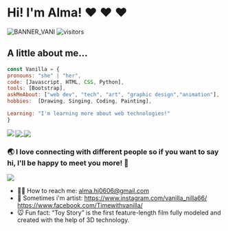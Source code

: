 # Hi! I'm Alma! ❤ ❤ ❤

![BANNER_VANI](https://user-images.githubusercontent.com/62974302/131444568-d0114ffa-8407-493a-8895-bda335aec62d.png)
![visitors](https://visitor-badge.glitch.me/badge?page_id=VanillaNilla.visitor-badge)
<!-- <img height="32" width="32" src="https://cdn.jsdelivr.net/npm/simple-icons@v5/icons/[ICON SLUG].svg" />
<img height="32" width="32" src="https://unpkg.com/simple-icons@v5/icons/[ICON SLUG].svg" /> -->
## A little about me...

  ```js
const Vanilla = {
  pronouns: "she" | "her",
  code: [Javascript, HTML, CSS, Python],
  tools: [Bootstrap],
  askMeAbout: ["web dev", "tech", "art", "graphic design","animation"],
  hobbies:  [Drawing, Singing, Coding, Painting],
  
  Learning: "I'm learning more about web technologies!"
}
```

<a href="https://github-profile-trophy.vercel.app">
  <img align="left" src="https://github-profile-trophy.vercel.app/?username=VanillaNilla&theme=dracula" />
</a>
<a href="https://github.com/anuraghazra/convoychat">
  <img align="center" src="https://github-readme-stats.vercel.app/api?username=VanillaNilla&show_icons=true&theme=tokyonight" />
</a>
<a href="https://github.com/anuraghazra/github-readme-stats">
  <img align="center" src="https://github-readme-stats.vercel.app/api/top-langs/?username=VanillaNilla&layout=compact" />
</a>



 ### 🌏 I love connecting with different people so if you want to say hi, I'll be happy to meet you more! 🧀

![](https://cdn.discordapp.com/attachments/862751877355798578/862760237131497522/BARRA.gif)
- 👋🏻 How to reach me: alma.hj0606@gmail.com
- 🎨 Sometimes i'm artist: 
              https://www.instagram.com/vanilla_nilla66/
              https://www.facebook.com/Timewithvanilla/
- 🐭 Fun fact: “Toy Story” is the first feature-length film fully modeled and created with the help of 3D technology.
